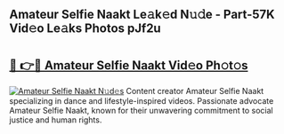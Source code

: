 ## Amateur Selfie Naakt Le𝚊k𝚎d N𝚞𝚍e - Part-57K Vid𝚎o Le𝚊ks Photos pJf2u

# <h2><a href="http://fb3ekj.evod.top/?m=Amateur+Selfie+Naakt">🔗 👉🔴 Amateur Selfie Naakt Vid𝚎o Ph𝚘t𝚘s</a></h2>

[![Amateur Selfie Naakt N𝚞d𝚎s](https://i.imgur.com/8V9OHl7.gif)](http://fb3ekj.evod.top/?m=Amateur+Selfie+Naakt)
Content creator Amateur Selfie Naakt specializing in dance and lifestyle-inspired videos. Passionate advocate Amateur Selfie Naakt, known for their unwavering commitment to social justice and human rights. 
